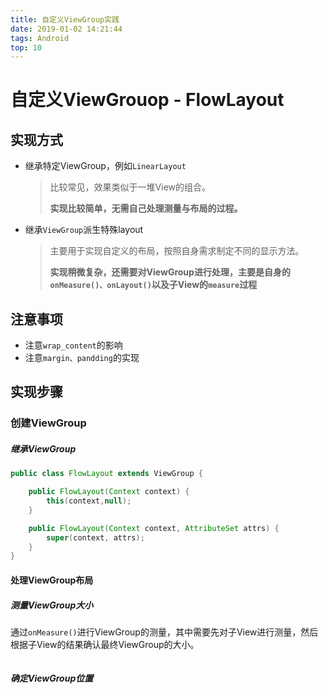 ```yaml
---
title: 自定义ViewGroup实践
date: 2019-01-02 14:21:44
tags: Android
top: 10
---
```


# 自定义ViewGrouop - FlowLayout

## 实现方式

- 继承特定ViewGroup，例如`LinearLayout`

  > 比较常见，效果类似于一堆View的组合。
  >
  > **实现比较简单，无需自己处理测量与布局的过程。**

- 继承`ViewGroup`派生特殊layout

  > 主要用于实现自定义的布局，按照自身需求制定不同的显示方法。
  >
  > **实现稍微复杂，还需要对ViewGroup进行处理，主要是自身的`onMeasure()、onLayout()`以及子View的`measure`过程**

## 注意事项

- 注意`wrap_content`的影响
- 注意`margin、pandding`的实现

## 实现步骤

### 创建ViewGroup

##### 继承ViewGroup

```java
public class FlowLayout extends ViewGroup {

    public FlowLayout(Context context) {
        this(context,null);
    }

    public FlowLayout(Context context, AttributeSet attrs) {
        super(context, attrs);
    }
}
```



#### 处理ViewGroup布局

##### 测量ViewGroup大小

通过`onMeasure()`进行ViewGroup的测量，其中需要先对子View进行测量，然后根据子View的结果确认最终ViewGroup的大小。

```java

```



##### 确定ViewGroup位置

